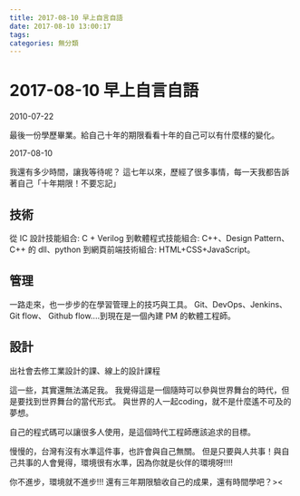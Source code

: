 ```yaml
---
title: 2017-08-10 早上自言自語
date: 2017-08-10 13:00:17
tags:
categories: 無分類
---
```


# 2017-08-10 早上自言自語

2010-07-22

最後一份學歷畢業。給自己十年的期限看看十年的自己可以有什麼樣的變化。

2017-08-10

我還有多少時間，讓我等待呢？
這七年以來，歷經了很多事情，每一天我都告訴著自己「十年期限！不要忘記」

## 技術

從 IC 設計技能組合: C + Verilog
到軟體程式技能組合: C++、Design Pattern、C++ 的 dll、python
到網頁前端技術組合: HTML+CSS+JavaScript。

## 管理

一路走來，也一步步的在學習管理上的技巧與工具。
Git、DevOps、Jenkins、Git flow、 Github flow....到現在是一個內建 PM 的軟體工程師。

## 設計

出社會去修工業設計的課、線上的設計課程


這一些，其實還無法滿足我。
我覺得這是一個隨時可以參與世界舞台的時代，但是要找到世界舞台的當代形式。
與世界的人一起coding，就不是什麼遙不可及的夢想。

自己的程式碼可以讓很多人使用，是這個時代工程師應該追求的目標。



慢慢的，台灣有沒有水準這件事，也許會與自己無關。
但是只要與人共事！與自己共事的人會覺得，環境很有水準，因為你就是伙伴的環境呀!!!!


你不進步，環境就不進步!!!
還有三年期限驗收自己的成果，還有時間學吧？><
